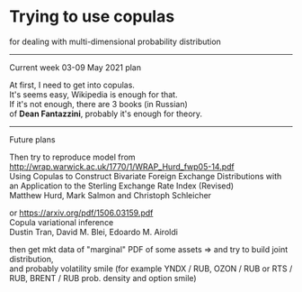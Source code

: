 # Trying to use copulas  
for dealing with multi-dimensional probability distribution

------------
Current week 03-09 May 2021 plan

At first, I need to get into copulas.  
It's seems easy, Wikipedia is enough for that.  
If it's not enough, there are 3 books (in Russian)  
of **Dean Fantazzini**, probably it's enough for theory.  


-------------
Future plans

Then try to reproduce model from  
http://wrap.warwick.ac.uk/1770/1/WRAP_Hurd_fwp05-14.pdf  
Using Copulas to Construct Bivariate Foreign Exchange Distributions with an Application to the Sterling Exchange Rate Index (Revised)  
Matthew Hurd, Mark Salmon and Christoph Schleicher

or
https://arxiv.org/pdf/1506.03159.pdf  
Copula variational inference  
Dustin Tran, David M. Blei, Edoardo M. Airoldi  

then get mkt data of "marginal" PDF of some assets => and try to build joint distribution,  
and probably volatility smile (for example YNDX / RUB, OZON / RUB or RTS / RUB, BRENT / RUB prob. density and option smile)
